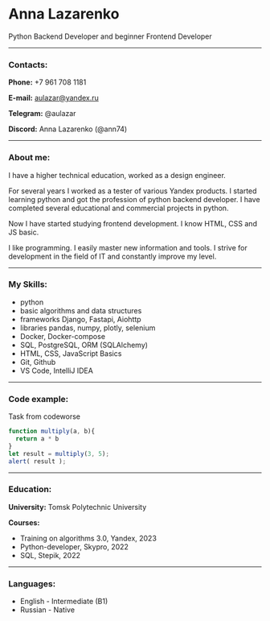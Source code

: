 # Anna Lazarenko
Python Backend Developer and beginner Frontend Developer
***
### Contacts:
**Phone:** +7 961 708 1181

**E-mail:** aulazar@yandex.ru

**Telegram:** @aulazar

**Discord:** Anna Lazarenko (@ann74)

***
### About me:
I have a higher technical education, worked as a design engineer.

For several years I worked as a tester of various Yandex products. I started learning python and got the profession of python backend developer. I have completed several educational and commercial projects in python.

Now I have started studying frontend development. I know HTML, CSS and JS basic.

I like programming. I easily master new information and tools. I strive for development in the field of IT and constantly improve my level.

***
### My Skills:
- python
- basic algorithms and data structures
- frameworks Django, Fastapi, Aiohttp
- libraries pandas, numpy, plotly, selenium
- Docker, Docker-compose
- SQL, PostgreSQL, ORM (SQLAlchemy)
- HTML, CSS, JavaScript Basics
- Git, Github
- VS Code, IntelliJ IDEA

***
### Code example:
Task from codeworse
```javascript
function multiply(a, b){
  return a * b
}
let result = multiply(3, 5);
alert( result );
```

***
### Education:
**University:** Tomsk Polytechnic University

**Courses:**
- Training on algorithms 3.0, Yandex, 2023
- Python-developer, Skypro, 2022
- SQL, Stepik, 2022

***
### Languages:
- English - Intermediate (B1)
- Russian - Native
